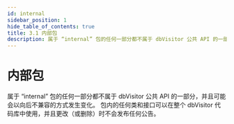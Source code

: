 ```yaml
---
id: internal
sidebar_position: 1
hide_table_of_contents: true
title: 3.1 内部包
description: 属于 “internal” 包的任何一部分都不属于 dbVisitor 公共 API 的一部分。
---
```


# 内部包

属于 “internal” 包的任何一部分都不属于 dbVisitor 公共 API 的一部分，并且可能会以向后不兼容的方式发生变化。
包内的任何类和接口可以在整个 dbVisitor 代码库中使用，并且更改（或删除）时不会发布任何公告。

